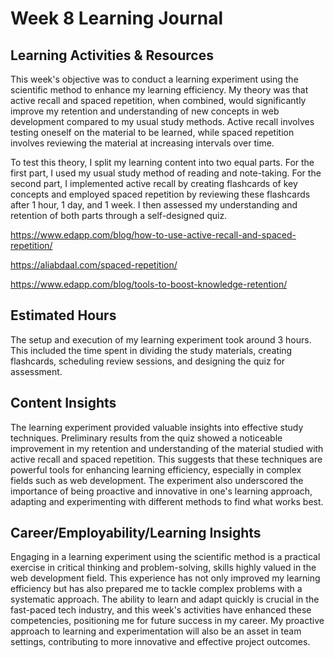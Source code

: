 # Week 8 Learning Journal
## Learning Activities & Resources
This week's objective was to conduct a learning experiment using the scientific method to enhance my learning efficiency. My theory was that active recall and spaced repetition, when combined, would significantly improve my retention and understanding of new concepts in web development compared to my usual study methods. Active recall involves testing oneself on the material to be learned, while spaced repetition involves reviewing the material at increasing intervals over time.

To test this theory, I split my learning content into two equal parts. For the first part, I used my usual study method of reading and note-taking. For the second part, I implemented active recall by creating flashcards of key concepts and employed spaced repetition by reviewing these flashcards after 1 hour, 1 day, and 1 week. I then assessed my understanding and retention of both parts through a self-designed quiz.

https://www.edapp.com/blog/how-to-use-active-recall-and-spaced-repetition/

https://aliabdaal.com/spaced-repetition/

https://www.edapp.com/blog/tools-to-boost-knowledge-retention/

## Estimated Hours
The setup and execution of my learning experiment took around 3 hours. This included the time spent in dividing the study materials, creating flashcards, scheduling review sessions, and designing the quiz for assessment.

## Content Insights
The learning experiment provided valuable insights into effective study techniques. Preliminary results from the quiz showed a noticeable improvement in my retention and understanding of the material studied with active recall and spaced repetition. This suggests that these techniques are powerful tools for enhancing learning efficiency, especially in complex fields such as web development. The experiment also underscored the importance of being proactive and innovative in one's learning approach, adapting and experimenting with different methods to find what works best.

## Career/Employability/Learning Insights 
Engaging in a learning experiment using the scientific method is a practical exercise in critical thinking and problem-solving, skills highly valued in the web development field. This experience has not only improved my learning efficiency but has also prepared me to tackle complex problems with a systematic approach. The ability to learn and adapt quickly is crucial in the fast-paced tech industry, and this week's activities have enhanced these competencies, positioning me for future success in my career. My proactive approach to learning and experimentation will also be an asset in team settings, contributing to more innovative and effective project outcomes.


